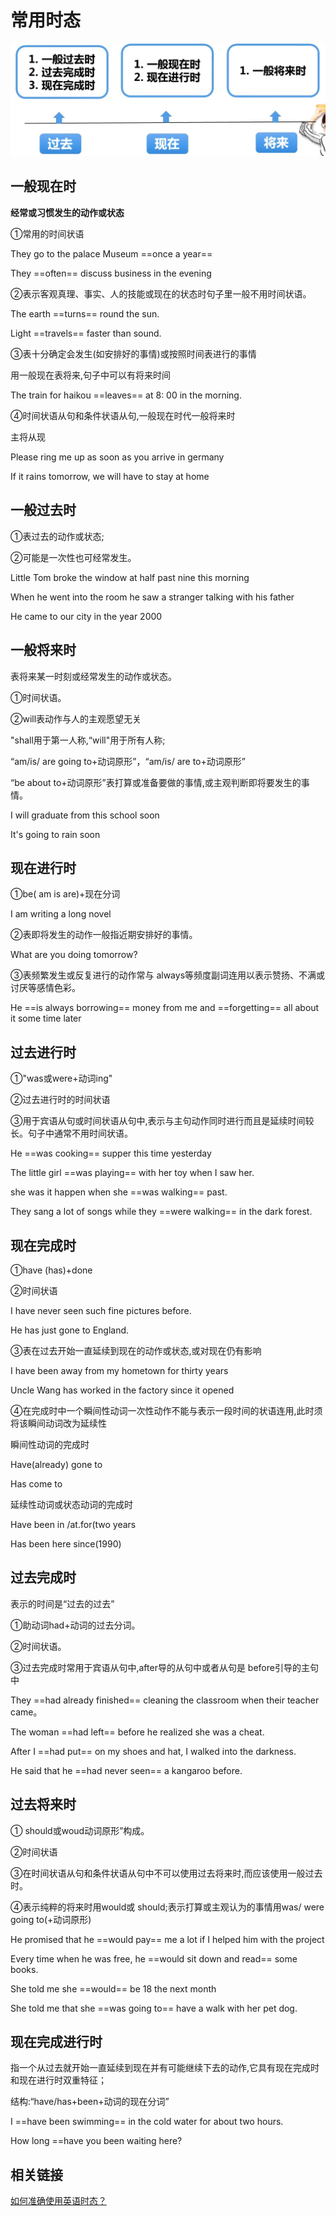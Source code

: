 # 常用时态

![动词时态时间线](image/动词时态时间线.jpg)

## 一般现在时

**经常或习惯发生的动作或状态**

①常用的时间状语

They go to the palace Museum ==once a year==

They ==often== discuss business in the evening

②表示客观真理、事实、人的技能或现在的状态时句子里一般不用时间状语。

The earth ==turns== round the sun.

Light ==travels== faster than sound.

③表十分确定会发生(如安排好的事情)或按照时间表进行的事情

用一般现在表将来,句子中可以有将来时间

The train for haikou ==leaves== at 8: 00 in the morning.

④时间状语从句和条件状语从句,一般现在时代一般将来时

主将从现

Please ring me up as soon as you arrive in germany

If it rains tomorrow, we will have to stay at home

## 一般过去时

①表过去的动作或状态;

②可能是一次性也可经常发生。

Little Tom broke the window at half past nine this morning

When he went into the room he saw a stranger talking with his father

He came to our city in the year 2000

## 一般将来时

表将来某一时刻或经常发生的动作或状态。

①时间状语。

②will表动作与人的主观愿望无关

"shall用于第一人称,“will"用于所有人称;

“am/is/ are going to+动词原形”，“am/is/ are to+动词原形”

“be about to+动词原形”表打算或准备要做的事情,或主观判断即将要发生的事情。

I will graduate from this school soon

It's going to rain soon

## 现在进行时

①be( am is are)+现在分词

I am writing a long novel

②表即将发生的动作一般指近期安排好的事情。

What are you doing tomorrow?

③表频繁发生或反复进行的动作常与 always等频度副词连用以表示赞扬、不满或讨厌等感情色彩。

He ==is always borrowing== money from me and ==forgetting== all about it some time later

## 过去进行时

①"was或were+动词ing"

②过去进行时的时间状语

③用于宾语从句或时间状语从句中,表示与主句动作同时进行而且是延续时间较长。句子中通常不用时间状语。

He ==was cooking== supper this time yesterday

The little girl ==was playing== with her toy when I saw her.

she was it happen when she ==was walking== past.

They sang a lot of songs while they ==were walking== in the dark forest.

## 现在完成时

①have (has)+done

②时间状语

I have never seen such fine pictures before.

He has just gone to England.

③表在过去开始一直延续到现在的动作或状态,或对现在仍有影响

I have been away from my hometown for thirty years

Uncle Wang has worked in the factory since it opened

④在完成时中一个瞬间性动词一次性动作不能与表示一段时间的状语连用,此时须将该瞬间动词改为延续性

瞬间性动词的完成时

Have(already) gone to 

Has come to

延续性动词或状态动词的完成时

Have been in /at.for(two years

Has been here since(1990)

## 过去完成时

表示的时间是“过去的过去”

①助动词had+动词的过去分词。

②时间状语。

③过去完成时常用于宾语从句中,after导的从句中或者从句是 before引导的主句中

They ==had already finished== cleaning the classroom when their teacher came。

The woman ==had left== before he realized she was a cheat.

After I ==had put== on my shoes and hat, I walked into the darkness.

He said that he ==had never seen== a kangaroo before.

## 过去将来时

① should或woud动词原形”构成。

②时间状语

③在时间状语从句和条件状语从句中不可以使用过去将来时,而应该使用一般过去时。

④表示纯粹的将来时用would或 should;表示打算或主观认为的事情用was/ were going to(+动词原形)

He promised that he ==would pay== me a lot if I helped him with the project

Every time when he was free, he ==would sit down and read== some books.

She told me she ==would== be 18 the next month

She told me that she ==was going to== have a walk with her pet dog.

## 现在完成进行时

指一个从过去就开始一直延续到现在并有可能继续下去的动作,它具有现在完成时和现在进行时双重特征；

结构:“have/has+been+动词的现在分词”

I ==have been swimming== in the cold water for about two hours.

How long ==have you been waiting here?

## 相关链接

[如何准确使用英语时态？](https://www.zhihu.com/question/31924369)